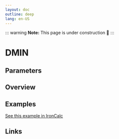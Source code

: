 ```yaml
---
layout: doc
outline: deep
lang: en-US
---
```


::: warning
**Note:** This page is under construction 🚧
:::

# DMIN

## Parameters

## Overview

## Examples

[See this example in IronCalc](https://app.ironcalc.com/?filename=dmin)

## Links